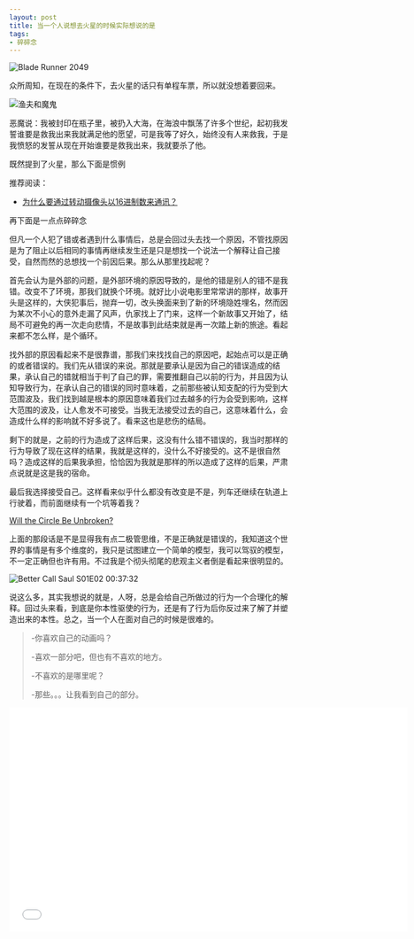 ```yaml
---
layout: post
title: 当一个人说想去火星的时候实际想说的是
tags:
- 碎碎念
---
```


![Blade Runner 2049](https://f.xavierskip.com:42049/i/c0e7f9c8c12d5565cafdfe7af90757ba99f6ed5e44a9577d12e044def2dc4cb0.jpg)

众所周知，在现在的条件下，去火星的话只有单程车票，所以就没想着要回来。

![渔夫和魔鬼](https://f.xavierskip.com:42049/i/db8eea90675482407930a606069af83b6137bc57d609d653e62e93557393c3c1.png)

恶魔说：我被封印在瓶子里，被扔入大海，在海浪中飘荡了许多个世纪，起初我发誓谁要是救我出来我就满足他的愿望，可是我等了好久，始终没有人来救我，于是我愤怒的发誓从现在开始谁要是救我出来，我就要杀了他。

既然提到了火星，那么下面是惯例

推荐阅读：

- [为什么要通过转动摄像头以16进制数来通讯？](/2019-02-14-code)

再下面是一点点碎碎念

但凡一个人犯了错或者遇到什么事情后，总是会回过头去找一个原因，不管找原因是为了阻止以后相同的事情再继续发生还是只是想找一个说法一个解释让自己接受，自然而然的总想找一个前因后果。那么从那里找起呢？

首先会认为是外部的问题，是外部环境的原因导致的，是他的错是别人的错不是我错。改变不了环境，那我们就换个环境。就好比小说电影里常常讲的那样，故事开头是这样的，大侠犯事后，抛弃一切，改头换面来到了新的环境隐姓埋名，然而因为某次不小心的意外走漏了风声，仇家找上了门来，这样一个新故事又开始了，结局不可避免的再一次走向悲情，不是故事到此结束就是再一次踏上新的旅途。看起来都不怎么样，是个循环。

找外部的原因看起来不是很靠谱，那我们来找找自己的原因吧，起始点可以是正确的或者错误的。我们先从错误的来说。那就是要承认是因为自己的错误造成的结果，承认自己的错就相当于判了自己的罪，需要推翻自己以前的行为，并且因为认知导致行为，在承认自己的错误的同时意味着，之前那些被认知支配的行为受到大范围波及，我们找到越是根本的原因意味着我们过去越多的行为会受到影响，这样大范围的波及，让人愈发不可接受。当我无法接受过去的自己，这意味着什么，会造成什么样的影响就不好多说了。看来这也是悲伤的结局。

剩下的就是，之前的行为造成了这样后果，这没有什么错不错误的，我当时那样的行为导致了现在这样的结果，我就是这样的，没什么不好接受的。这不是很自然吗？造成这样的后果我承担，恰恰因为我就是那样的所以造成了这样的后果，严肃点说就是这是我的宿命。

最后我选择接受自己。这样看来似乎什么都没有改变是不是，列车还继续在轨道上行驶着，而前面继续有一个坑等着我？

[Will the Circle Be Unbroken?](https://www.youtube.com/watch?v=9F1l6xXLSI0)

上面的那段话是不是显得我有点二极管思维，不是正确就是错误的，我知道这个世界的事情是有多个维度的，我只是试图建立一个简单的模型，我可以驾驭的模型，不一定正确但也许有用。不过我是个彻头彻尾的悲观主义者倒是看起来很明显的。

![Better Call Saul S01E02 00:37:32](https://f.xavierskip.com:42049/i/aba5f502625004e5b7fdb385cc3676ccf795250c81f30c6cade0b3ca81048001.jpg)



说这么多，其实我想说的就是，人呀，总是会给自己所做过的行为一个合理化的解释。回过头来看，到底是你本性驱使的行为，还是有了行为后你反过来了解了并塑造出来的本性。总之，当一个人在面对自己的时候是很难的。



> -你喜欢自己的动画吗？
>
> -喜欢一部分吧，但也有不喜欢的地方。
>
> -不喜欢的是哪里呢？
>
> -那些。。。让我看到自己的部分。

<iframe src="//player.bilibili.com/player.html?bvid=BV1W64y1i746&autoplay=0" scrolling="no" border="0" frameborder="no" framespacing="0" allowfullscreen="true" width="720px"
    height="405px">“作品比命更重要”——庵野秀明与《EVA》制作之路【银屏系漫游指南】丨机核</iframe>

